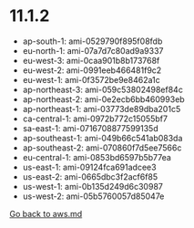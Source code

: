 
 # 11.1.2
- ap-south-1: ami-0529790f895f08fdb
- eu-north-1: ami-07a7d7c80ad9a9337
- eu-west-3: ami-0caa901b8b173768f
- eu-west-2: ami-0991eeb466481f9c2
- eu-west-1: ami-0f3572be9e8462a1c
- ap-northeast-3: ami-059c53802498ef84c
- ap-northeast-2: ami-0e2ecb6bb460993eb
- ap-northeast-1: ami-03773de89dba201c5
- ca-central-1: ami-0972b772c15055bf7
- sa-east-1: ami-0716708877599135d
- ap-southeast-1: ami-049b66c541ab083da
- ap-southeast-2: ami-070860f7d5ee7566c
- eu-central-1: ami-0853bd6597b5b77ea
- us-east-1: ami-09124fca691adcee3
- us-east-2: ami-0665dbc3f2acf6f85
- us-west-1: ami-0b135d249d6c30987
- us-west-2: ami-05b5760057d85047e

[Go back to aws.md](../../aws.md) 
